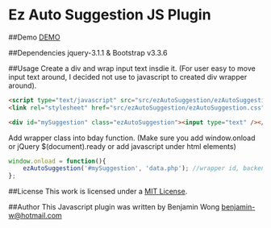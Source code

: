 Ez Auto Suggestion JS Plugin
==============================

##Demo
[DEMO](http://okprinting.com.au/EzAutoSuggestion/index.php)

##Dependencies
jquery-3.1.1 & Bootstrap v3.3.6

##Usage
Create a div and wrap input text insdie it. (For user easy to move input text around, I decided not use to javascript to created div wrapper around).

```html
<script type="text/javascript" src="src/ezAutoSuggestion/ezAutoSuggestion.js"></script>
<link rel="stylesheet" href="src/ezAutoSuggestion/ezAutoSuggestion.css" />

<div id="mySuggestion" class="ezAutoSuggestion"><input type="text" /></div>
```

Add wrapper class into bday function. (Make sure you add window.onload or jQuery $(document).ready or add javascript under html elements)

```javascript
window.onload = function(){
	ezAutoSuggestion('#mySuggestion', 'data.php'); //wrapper id, backend post file
};
```

##License
This work is licensed under a [MIT License](http://opensource.org/licenses/MIT).

##Author
This Javascript plugin was written by Benjamin Wong benjamin-w@hotmail.com
